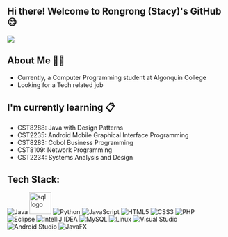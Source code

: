 ## Hi there! Welcome to Rongrong (Stacy)'s GitHub 😊
<img src="https://readme-typing-svg.herokuapp.com?font=Time+New+Roman&color=cyan&size=20&center=true&vCenter=true&width=600&height=100&lines=Thank+You&hearts;++;Passionate+Computer+Programming+Student;Active+Learner/Researcher;Love+to+learn+new+stuffs..<3"></a>

## About Me 🙆‍♀️
   - Currently, a Computer Programming student at Algonquin College 
   - Looking for a Tech related job 
## I'm currently learning 📋
  - CST8288: Java with Design Patterns
  - CST2235: Android Mobile Graphical Interface Programming
  - CST8283: Cobol Business Programming
  - CST8109: Network Programming
  - CST2234: Systems Analysis and Design
## Tech Stack:
![Java](https://img.shields.io/badge/java-%23ED8B00.svg?style=for-the-badge&logo=openjdk&logoColor=white)
<img src="https://upload.wikimedia.org/wikipedia/commons/d/d7/Sql_data_base_with_logo.svg" alt="sql logo" width="50">
![Python](https://img.shields.io/badge/python-3670A0?style=for-the-badge&logo=python&logoColor=ffdd54)
![JavaScript](https://img.shields.io/badge/javascript-%23323330.svg?style=for-the-badge&logo=javascript&logoColor=%23F7DF1E)
![HTML5](https://img.shields.io/badge/html5-%23E34F26.svg?style=for-the-badge&logo=html5&logoColor=white)
![CSS3](https://img.shields.io/badge/css3-%231572B6.svg?style=for-the-badge&logo=css3&logoColor=white)
![PHP](https://img.shields.io/badge/php-%23777BB4.svg?style=for-the-badge&logo=php&logoColor=white)  <br>
![Eclipse](https://img.shields.io/badge/Eclipse-FE7A16.svg?style=for-the-badge&logo=Eclipse&logoColor=white)
![IntelliJ IDEA](https://img.shields.io/badge/IntelliJIDEA-000000.svg?style=for-the-badge&logo=intellij-idea&logoColor=white)
![MySQL](https://img.shields.io/badge/mysql-4479A1.svg?style=for-the-badge&logo=mysql&logoColor=white)
![Linux](https://img.shields.io/badge/Linux-FCC624?style=for-the-badge&logo=linux&logoColor=black)
![Visual Studio](https://img.shields.io/badge/Visual%20Studio-5C2D91.svg?style=for-the-badge&logo=visual-studio&logoColor=white)
![Android Studio](https://img.shields.io/badge/android%20studio-346ac1?style=for-the-badge&logo=android%20studio&logoColor=white)
![JavaFX](https://img.shields.io/badge/javafx-%23FF0000.svg?style=for-the-badge&logo=javafx&logoColor=white)



<!--
**liuStacy/liuStacy** is a ✨ _special_ ✨ repository because its `README.md` (this file) appears on your GitHub profile.

Here are some ideas to get you started:

- 🔭 I’m currently working on ...
- 🌱 I’m currently learning Computer Programming at Algonquin College
- 👯 I’m looking to collaborate on ...
- 🤔 I’m looking for help with ...
- 💬 Ask me about ...
- 📫 How to reach me: liu00670@algonquinlive.com
- 😄 Pronouns: She/her
- ⚡ Fun fact: ...
-->
